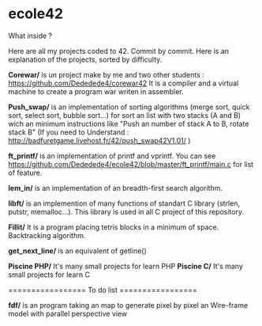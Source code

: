 # ecole42
What inside ?

Here are all my projects coded to 42. Commit by commit.
Here is an explanation of the projects, sorted by difficulty. 

**Corewar/** is un project make by me and two other students : https://github.com/Dededede4/corewar42
It is a compiler and a virtual machine to create a program war writen in assembler.

**Push_swap/** is an implementation of sorting algorithms (merge sort, quick sort, select sort, bubble sort…) for sort an list with two stacks (A and B) wich an minimum instructions like "Push an number of stack A to B, rotate stack B" (If you need to Understand : http://badfuretgame.livehost.fr/42/push_swap42V1.01/ )

**ft_printf/** is an implementation of printf and vprintf.
You can see https://github.com/Dededede4/ecole42/blob/master/ft_printf/main.c for list of feature.

**lem_in/** is an implementation of an breadth-first search algorithm.

**libft/** is an implemention of many functions of standart C library (strlen, putstr, memalloc…). This library is used in all C project of this repository.

**Fillit/** It is a program placing tetris blocks in a minimum of space. Backtracking algorithm.

**get_next_line/** is an equivalent of getline()

**Piscine PHP/** It's many small projects for learn PHP
**Piscine C/** It's many small projects for learn C

================= To do list =================

**fdf/** is an program taking an map to generate pixel by pixel an Wire-frame model with parallel perspective view

